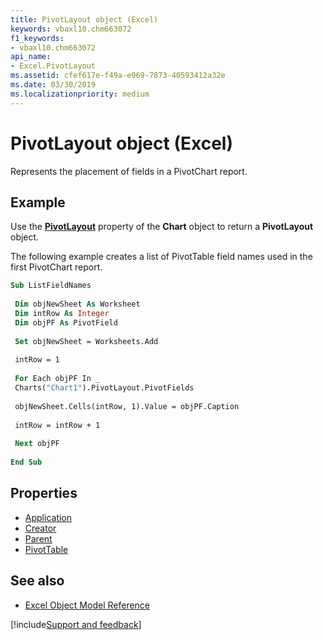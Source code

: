 ```yaml
---
title: PivotLayout object (Excel)
keywords: vbaxl10.chm663072
f1_keywords:
- vbaxl10.chm663072
api_name:
- Excel.PivotLayout
ms.assetid: cfef617e-f49a-e969-7873-40593412a32e
ms.date: 03/30/2019
ms.localizationpriority: medium
---
```



# PivotLayout object (Excel)

Represents the placement of fields in a PivotChart report.


## Example

Use the **[PivotLayout](Excel.Chart.PivotLayout.md)** property of the **Chart** object to return a **PivotLayout** object. 

The following example creates a list of PivotTable field names used in the first PivotChart report.

```vb
Sub ListFieldNames 
 
 Dim objNewSheet As Worksheet 
 Dim intRow As Integer 
 Dim objPF As PivotField 
 
 Set objNewSheet = Worksheets.Add 
 
 intRow = 1 
 
 For Each objPF In _ 
 Charts("Chart1").PivotLayout.PivotFields 
 
 objNewSheet.Cells(intRow, 1).Value = objPF.Caption 
 
 intRow = intRow + 1 
 
 Next objPF 
 
End Sub
```

## Properties

- [Application](Excel.PivotLayout.Application.md)
- [Creator](Excel.PivotLayout.Creator.md)
- [Parent](Excel.PivotLayout.Parent.md)
- [PivotTable](Excel.PivotLayout.PivotTable.md)

## See also

- [Excel Object Model Reference](overview/Excel/object-model.md)

[!include[Support and feedback](~/includes/feedback-boilerplate.md)]